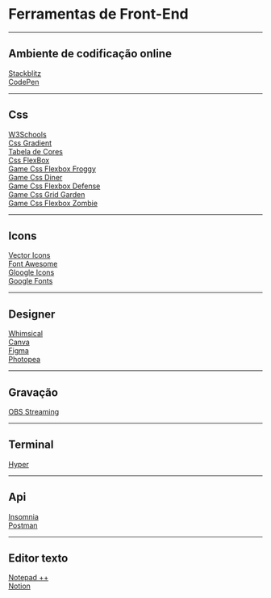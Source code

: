 <h1>Ferramentas de Front-End</h1>

<hr />
<h2>Ambiente de codificação online</h2>
<a href="https://stackblitz.com/" target="_blank">Stackblitz</a><br />
<a href="https://codepen.io/" target="_blank">CodePen</a>

<hr />
<h2>Css</h2>
<a href="https://www.w3schools.com/cssref/default.asp" target="_blank"
  >W3Schools</a
><br />
<a href="https://cssgradient.io/" target="_blank">Css Gradient</a><br />
<a
  href="https://celke.com.br/artigo/tabela-de-cores-html-nome-hexadecimal-rgb"
  target="_blank"
  >Tabela de Cores</a
><br />
<a href="https://css-tricks.com/snippets/css/a-guide-to-flexbox" target="_blank"
  >Css FlexBox</a
><br />
<a href="https://flexboxfroggy.com/" target="_blank">Game Css Flexbox Froggy</a
><br />
<a href="https://flukeout.github.io/" target="_blank">Game Css Diner</a><br />
<a href="https://flukeout.github.io/" target="_blank"
  >Game Css Flexbox Defense</a
><br />
<a href="https://cssgridgarden.com/" target="_blank">Game Css Grid Garden</a
><br />
<a href="https://mastery.games/flexboxzombies/" target="_blank"
  >Game Css Flexbox Zombie</a
><br />

<hr />
<h2>Icons</h2>
<a href="https://icons.expo.fyi/" target="_blank">Vector Icons</a><br />
<a href="https://fontawesome.com/" target="_blank">Font Awesome</a><br />
<a href="https://fonts.google.com/icons" target="_blank">Gloogle Icons</a><br />
<a href="https://fonts.google.com/" target="_blank">Google Fonts</a><br />

<hr />
<h2>Designer</h2>
<a href="https://whimsical.com/" target="_blank">Whimsical</a><br />
<a href="https://www.canva.com/" target="_blank">Canva</a><br />
<a href="https://www.figma.com/" target="_blank">Figma</a><br />
<a href="https://www.photopea.com/" target="_blank">Photopea</a><br />

<hr />
<h2>Gravação</h2>
<a href="https://obsproject.com/pt-br/download" target="_blank">OBS Streaming</a
><br />

<hr />
<h2>Terminal</h2>
<a href="https://hyper.is/" target="_blank">Hyper</a><br />

<hr />
<h2>Api</h2>
<a href="https://insomnia.rest/download" target="_blank">Insomnia</a><br />
<a href="https://www.postman.com/api-platform/api-testing/" target="_blank"
  >Postman</a
><br />

<hr />
<h2>Editor texto</h2>
<a href="https://notepad-plus-plus.org/downloads/" target="_blank">Notepad ++</a
><br />
<a href="https://www.notion.so/pt-br" target="_blank">Notion</a><br />
